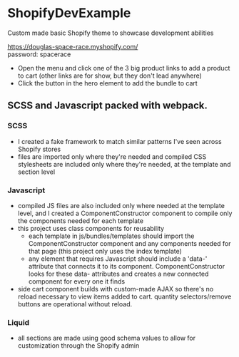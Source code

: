# ShopifyDevExample
Custom made basic Shopify theme to showcase development abilities

https://douglas-space-race.myshopify.com/<br>
password: spacerace

- Open the menu and click one of the 3 big product links to add a product to cart (other links are for show, but they don't lead anywhere)
- Click the button in the hero element to add the bundle to cart

## SCSS and Javascript packed with webpack.

### SCSS<br>
- I created a fake framework to match similar patterns I've seen across Shopify stores<br>
- files are imported only where they're needed and compiled CSS stylesheets are included only where they're needed, at the template and section level

### Javascript<br>
- compiled JS files are also included only where needed at the template level, and I created a ComponentConstructor component to compile only the components needed for each template<br>
- this project uses class components for reusability <br>
    - each template in js/bundles/templates should import the ComponentConstructor component and any components needed for that page (this project only uses the index template)<br>
    - any element that requires Javascript should include a 'data-' attribute that connects it to its component. ComponentConstructor looks for these data- attributes and creates a new connected component for every one it finds<br>
- side cart component builds with custom-made AJAX so there's no reload necessary to view items added to cart. quantity selectors/remove buttons are operational without reload.<br>

### Liquid<br>
- all sections are made using good schema values to allow for customization through the Shopify admin
